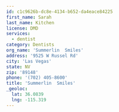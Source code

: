```yaml
---
id: c1c9626b-dc8e-4134-b652-da4eace84225
first_name: Sarah
last_name: Kitchen
license: DMD
services:
  - dentist
category: Dentists
org_name: 'Summerlin  Smiles'
address: '9525 W Russel Rd'
city: 'Las Vegas'
state: NV
zip: '89148'
phone: '(702) 405-8600'
title: 'Summerlin  Smiles'
_geoloc:
  lat: 36.0839
  lng: -115.319
---
```


